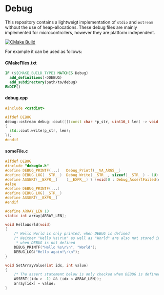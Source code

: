 # Debug

This repository contains a lightweigt implementation of `stdio` and `ostream` without the use of heap-allocations.
These debug files are mainly implemented for microcontrollers, however they are platform independent.

[![CMake Build](https://github.com/schellek/debug/actions/workflows/cmake.yml/badge.svg)](https://github.com/schellek/debug/actions/workflows/cmake.yml)

For example it can be used as follows:
#### CMakeFiles.txt
```cmake
IF (${CMAKE_BUILD_TYPE} MATCHES Debug)
  add_definitions(-DDEBUG)
  add_subdirectory(path/to/debug)
ENDIF()
```

#### debug.cpp
```c++
#include <cstdint>

#ifdef DEBUG
debug::ostream debug::cout([](const char *p_str, uint16_t len) -> void
{
  std::cout.write(p_str, len);
});
#endif
```

#### someFile.c
```c
#ifdef DEBUG
#include "debugio.h"
#define DEBUG_PRINTF(...)   Debug_Printf(__VA_ARGS__)
#define DEBUG_LOG(__STR__)  Debug_Write(__STR__, sizeof(__STR__) - 1U)
#define ASSERT(__EXPR__)    (__EXPR__) ? (void)0 : Debug_AssertFailed(#__EXPR__, __FILE__, __LINE__)
#else
#define DEBUG_PRINTF(...)
#define DEBUG_LOG(__STR__)
#define ASSERT(__EXPR__)
#endif

#define ARRAY_LEN 10
static int array[ARRAY_LEN];

void HelloWorld(void)
{
    /* Hello World is only printed, when DEBUG is defined                                           */
    /* Neither "Hello %s\r\n" as well as "World" are also not stored in their corresponding section *
     * when DEBUG is not defined                                                                    */
    DEBUG_PRINTF("Hello %s\r\n", "World");
    DEBUG_LOG("Hello again!\r\n");
}

void SetArrayValue(int idx, int value)
{
    /* The assert statement below is only checked when DEBUG is defined */
    ASSERT((idx > -1) && (idx < ARRAY_LEN));
    array[idx] = value;
}
```
